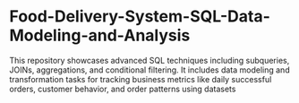 # Food-Delivery-System-SQL-Data-Modeling-and-Analysis
This repository showcases advanced SQL techniques including subqueries, JOINs, aggregations, and conditional filtering. It includes data modeling and transformation tasks for tracking business metrics like daily successful orders, customer behavior, and order patterns using datasets
